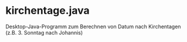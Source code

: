 # kirchentage.java
Desktop-Java-Programm zum Berechnen von Datum nach Kirchentagen (z.B. 3. Sonntag nach Johannis)
